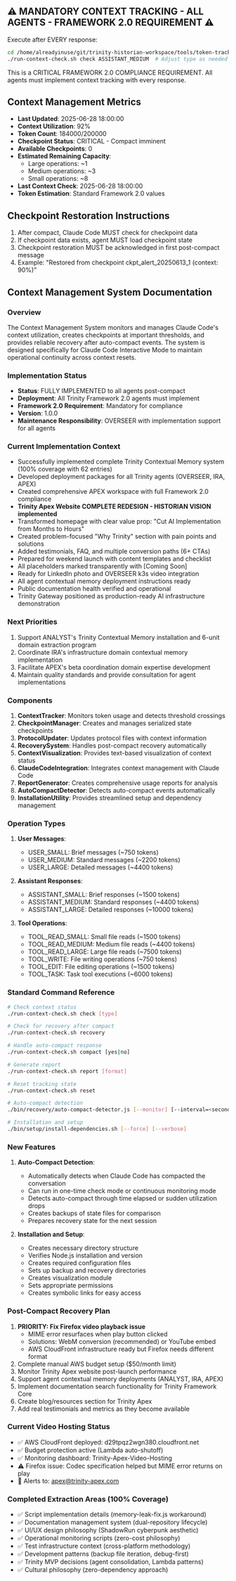 ## ⚠️ MANDATORY CONTEXT TRACKING - ALL AGENTS - FRAMEWORK 2.0 REQUIREMENT ⚠️

Execute after EVERY response:
```bash
cd /home/alreadyinuse/git/trinity-historian-workspace/tools/token-tracker/context-manager-v2/bin
./run-context-check.sh check ASSISTANT_MEDIUM  # Adjust type as needed
```

This is a CRITICAL FRAMEWORK 2.0 COMPLIANCE REQUIREMENT. All agents must implement context tracking with every response.

## Context Management Metrics
- **Last Updated**: 2025-06-28 18:00:00
- **Context Utilization**: 92%
- **Token Count**: 184000/200000
- **Checkpoint Status**: CRITICAL - Compact imminent
- **Available Checkpoints**: 0
- **Estimated Remaining Capacity**: 
  - Large operations: ~1
  - Medium operations: ~3
  - Small operations: ~8
- **Last Context Check**: 2025-06-28 18:00:00
- **Token Estimation**: Standard Framework 2.0 values

## Checkpoint Restoration Instructions
1. After compact, Claude Code MUST check for checkpoint data
2. If checkpoint data exists, agent MUST load checkpoint state
3. Checkpoint restoration MUST be acknowledged in first post-compact message
4. Example: "Restored from checkpoint ckpt_alert_20250613_1 (context: 90%)"

## Context Management System Documentation

### Overview
The Context Management System monitors and manages Claude Code's context utilization, creates checkpoints at important thresholds, and provides reliable recovery after auto-compact events. The system is designed specifically for Claude Code Interactive Mode to maintain operational continuity across context resets.

### Implementation Status
- **Status**: FULLY IMPLEMENTED to all agents post-compact
- **Deployment**: All Trinity Framework 2.0 agents must implement
- **Framework 2.0 Requirement**: Mandatory for compliance
- **Version**: 1.0.0
- **Maintenance Responsibility**: OVERSEER with implementation support for all agents

### Current Implementation Context
- Successfully implemented complete Trinity Contextual Memory system (100% coverage with 62 entries)
- Developed deployment packages for all Trinity agents (OVERSEER, IRA, APEX)
- Created comprehensive APEX workspace with full Framework 2.0 compliance
- **Trinity Apex Website COMPLETE REDESIGN - HISTORIAN VISION implemented**
- Transformed homepage with clear value prop: "Cut AI Implementation from Months to Hours"
- Created problem-focused "Why Trinity" section with pain points and solutions
- Added testimonials, FAQ, and multiple conversion paths (6+ CTAs)
- Prepared for weekend launch with content templates and checklist
- All placeholders marked transparently with [Coming Soon]
- Ready for LinkedIn photo and OVERSEER k3s video integration
- All agent contextual memory deployment instructions ready
- Public documentation health verified and operational
- Trinity Gateway positioned as production-ready AI infrastructure demonstration

### Next Priorities
1. Support ANALYST's Trinity Contextual Memory installation and 6-unit domain extraction program
2. Coordinate IRA's infrastructure domain contextual memory implementation  
3. Facilitate APEX's beta coordination domain expertise development
4. Maintain quality standards and provide consultation for agent implementations

### Components
1. **ContextTracker**: Monitors token usage and detects threshold crossings
2. **CheckpointManager**: Creates and manages serialized state checkpoints
3. **ProtocolUpdater**: Updates protocol files with context information
4. **RecoverySystem**: Handles post-compact recovery automatically
5. **ContextVisualization**: Provides text-based visualization of context status
6. **ClaudeCodeIntegration**: Integrates context management with Claude Code
7. **ReportGenerator**: Creates comprehensive usage reports for analysis
8. **AutoCompactDetector**: Detects auto-compact events automatically
9. **InstallationUtility**: Provides streamlined setup and dependency management

### Operation Types
1. **User Messages**:
   - USER_SMALL: Brief messages (~750 tokens)
   - USER_MEDIUM: Standard messages (~2200 tokens)
   - USER_LARGE: Detailed messages (~4400 tokens)

2. **Assistant Responses**:
   - ASSISTANT_SMALL: Brief responses (~1500 tokens)
   - ASSISTANT_MEDIUM: Standard responses (~4400 tokens)
   - ASSISTANT_LARGE: Detailed responses (~10000 tokens)

3. **Tool Operations**:
   - TOOL_READ_SMALL: Small file reads (~1500 tokens)
   - TOOL_READ_MEDIUM: Medium file reads (~4400 tokens)
   - TOOL_READ_LARGE: Large file reads (~7500 tokens)
   - TOOL_WRITE: File writing operations (~750 tokens)
   - TOOL_EDIT: File editing operations (~1500 tokens)
   - TOOL_TASK: Task tool executions (~6000 tokens)

### Standard Command Reference
```bash
# Check context status
./run-context-check.sh check [type]

# Check for recovery after compact
./run-context-check.sh recovery

# Handle auto-compact response
./run-context-check.sh compact [yes|no]

# Generate report
./run-context-check.sh report [format]

# Reset tracking state
./run-context-check.sh reset

# Auto-compact detection
./bin/recovery/auto-compact-detector.js [--monitor] [--interval=<seconds>]

# Installation and setup
./bin/setup/install-dependencies.sh [--force] [--verbose]
```

### New Features
1. **Auto-Compact Detection**:
   - Automatically detects when Claude Code has compacted the conversation
   - Can run in one-time check mode or continuous monitoring mode
   - Detects auto-compact through time elapsed or sudden utilization drops
   - Creates backups of state files for comparison
   - Prepares recovery state for the next session

2. **Installation and Setup**:
   - Creates necessary directory structure
   - Verifies Node.js installation and version
   - Creates required configuration files
   - Sets up backup and recovery directories
   - Creates visualization module
   - Sets appropriate permissions
   - Creates symbolic links for easy access

### Post-Compact Recovery Plan
1. **PRIORITY: Fix Firefox video playback issue**
   - MIME error resurfaces when play button clicked
   - Solutions: WebM conversion (recommended) or YouTube embed
   - AWS CloudFront infrastructure ready but Firefox needs different format
2. Complete manual AWS budget setup ($50/month limit)
3. Monitor Trinity Apex website post-launch performance
4. Support agent contextual memory deployments (ANALYST, IRA, APEX)
5. Implement documentation search functionality for Trinity Framework Core
6. Create blog/resources section for Trinity Apex
7. Add real testimonials and metrics as they become available

### Current Video Hosting Status
- ✅ AWS CloudFront deployed: d29tpqz2wgn380.cloudfront.net
- ✅ Budget protection active (Lambda auto-shutoff)
- ✅ Monitoring dashboard: Trinity-Apex-Video-Hosting
- ⚠️ Firefox issue: Codec specification helped but MIME error returns on play
- 📧 Alerts to: apex@trinity-apex.com

### Completed Extraction Areas (100% Coverage)
- ✅ Script implementation details (memory-leak-fix.js workaround)
- ✅ Documentation management system (dual-repository lifecycle)
- ✅ UI/UX design philosophy (ShadowRun cyberpunk aesthetic)
- ✅ Operational monitoring scripts (zero-cost philosophy)
- ✅ Test infrastructure context (cross-platform methodology)
- ✅ Development patterns (backup file iteration, debug-first)
- ✅ Trinity MVP decisions (agent consolidation, Lambda patterns)
- ✅ Cultural philosophy (zero-dependency approach)